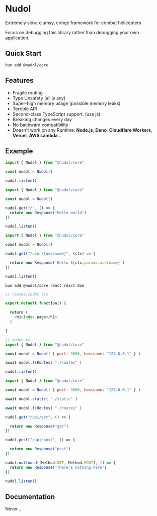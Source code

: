 # Nudol
 Extremely slow, сlumsy, cringe framework for combat helicopters

 Focus on debugging this library rather than debugging your own application.
## Quick Start
```
bun add @nudol/core
```
## Features
* Fragile routing 
* Type Unsafety (all is any)
* Super-high memory usage (possible memory leaks)
* Terrible API
* Second-class TypeScript support. (use js)
* Breaking changes every day
* No backward compatibility
* Doesn't work on any Runtime: **Node.js**, **Deno**, **Cloudflare Workers**, **Vercel**, **AWS Lambda**...


## Example

```js
import { Nudol } from "@nudol/core"

const nudol = Nudol()

nudol.listen()
```

```js
import { Nudol } from "@nudol/core"

const nudol = Nudol()

nudol.get("/", () => {
  return new Response("Hello world")
})

nudol.listen()
```

```js
import { Nudol } from "@nudol/core"

const nudol = Nudol()

nudol.get("/user/{username}", (ctx) => {

  return new Response(`Hello ${ctx.params.username}`)
})

nudol.listen()
```

```
bun add @nudol/core react react-dom
```


```js
// routes/index.tsx

export default function() {

  return (
    <h1>Index page</h1>
  )

}

// index.ts
import { Nudol } from "@nudol/core"

const nudol = Nudol( { port: 3000, hostname: "127.0.0.1" } )

await nudol.fsRoutes( "./routes" )

nudol.listen()
```


```js
import { Nudol } from "@nudol/core"

const nudol = Nudol( { port: 3000, hostname: "127.0.0.1" } )

await nudol.static( "./static" )

await nudol.fsRoutes( "./routes" )

nudol.get("/api/get", () => {

  return new Response("get")
})

nudol.post("/api/post", () => {

  return new Response("post")
})

nudol.notfound([Method.GET, Method.POST], () => {
  return new Response("There's nothing here")
})

nudol.listen()
```
## Documentation
Never...
